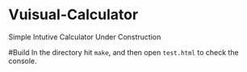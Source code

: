 Vuisual-Calculator
==================

Simple Intutive Calculator Under Construction

#Build
In the directory hit `make`, and then open `test.html` to check the console.
